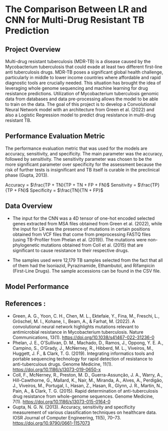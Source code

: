 # The Comparison Between LR and CNN for Multi-Drug Resistant TB Prediction

## Project Overview
Multi-drug resistant tuberculosis (MDR-TB) is a disease caused by the Mycobacterium tuberculosis that could evade at least two different first-line anti tuberculosis drugs. MDR-TB poses a significant global health challenge, particularly in middle to lower income countries where affordable and rapid diagnostic tools are crucially needed. This situation has brought the idea of leveraging whole genome sequencing and machine learning for drug resistance predictions. Utilization of Mycobacterium tuberculosis genomic data from databases and data pre-processing allows the model to be able to train on the data. The goal of this project is to develop a Convolutional Neural Network model with an architecture from Green et al. (2022) and also a Logistic Regression model to predict drug resistance in multi-drug resistant TB. 

## Performance Evaluation Metric
The performance evaluation metric that was used for the models are accuracy, sensitivity, and specificity. The main parameter was the accuracy, followed by sensitivity. The sensitivity parameter was chosen to be the more significant parameter over specificity for the assessment because the risk of further tests is insignificant and TB itself is curable in the preclinical phase (Gupta, 2013).

Accuracy = $\frac{TP + TN}{TP + TN + FP + FN}$
Sensitivity = $\frac{TP}{TP + FN}$
Specificity = $\frac{TN}{TN + FP}$

## Data Overview
- The input for the CNN was a 4D tensor of one-hot encoded selected genes extracted from MSA files obtained from Green et al. (2022), while the input for LR was the presence of mutations in certain positions obtained from VCF files that come from preprocessing FASTQ files (using TB-Profiler from Phelan et al. (2019)). The mutations were non-phylogenetic mutations obtained from Coll et al. (2015) that are significant to cause resistance to their respective drugs.
  
- The samples used were 12,179 TB samples selected from the fact that all of them had the Isoniazid, Pyrazinamide, Ethambutol, and Rifampicin (First-Line Drugs). The sample accessions can be found in the CSV file.

## Model Performance

## References : 

- Green, A. G., Yoon, C. H., Chen, M. L., Ektefaie, Y., Fina, M., Freschi, L., Gröschel, M. I., Kohane, I., Beam, A., & Farhat, M. (2022). A convolutional neural network highlights mutations relevant to antimicrobial resistance in Mycobacterium tuberculosis. Nature Communications, 13(1). https://doi.org/10.1038/s41467-022-31236-0
- Phelan, J. E., O’Sullivan, D. M., Machado, D., Ramos, J., Oppong, Y. E. A., Campino, S., O’Grady, J., McNerney, R., Hibberd, M. L., Viveiros, M., Huggett, J. F., & Clark, T. G. (2019). Integrating informatics tools and portable sequencing technology for rapid detection of resistance to anti-tuberculous drugs. Genome Medicine, 11(1). https://doi.org/10.1186/s13073-019-0650-x
- Coll, F., McNerney, R., Preston, M. D., Guerra-Assunção, J. A., Warry, A., Hill-Cawthorne, G., Mallard, K., Nair, M., Miranda, A., Alves, A., Perdigão, J., Viveiros, M., Portugal, I., Hasan, Z., Hasan, R., Glynn, J. R., Martin, N., Pain, A., & Clark, T. G. (2015). Rapid determination of anti-tuberculosis drug resistance from whole-genome sequences. Genome Medicine, 7(1). https://doi.org/10.1186/s13073-015-0164-0
- Gupta, N. G. N. (2013). Accuracy, sensitivity and specificity measurement of various classification techniques on healthcare data. IOSR Journal of Computer Engineering, 11(5), 70–73. https://doi.org/10.9790/0661-1157073 


